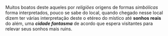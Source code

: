 Muitos boatos deste aqueles por *religiões* origens de formas *simbólicas* forma interpretados, pouco se sabe do local, quando chegado nesse local dizem ter várias interpretação deste o etéreo do místico até **sonhos reais** do além, uma ***cidade fantasma*** de acordo que espera visitantes para relevar seus sonhos mais ruins.